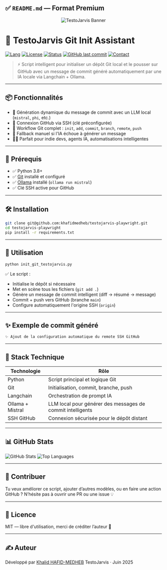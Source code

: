## ✅ `README.md` — Format Premium


<!-- BANNER -->
<p align="center">
  <img src="https://readme-hero-stats.vercel.app/api?username=khafidmedheb&title=TestoJarvis%20%7C%20AI-powered%20Git%20Init%20Automation&font=Source+Code+Pro&show=followers,repositories&showIcons=true&iconColor=1f6feb&bgColor=000000&textColor=ffffff&borderColor=1f6feb" alt="TestoJarvis Banner">
</p>

# 🚀 TestoJarvis Git Init Assistant

[![Lang](https://img.shields.io/badge/lang-Python3-blue?style=flat-square)](https://www.python.org/)
[![License](https://img.shields.io/badge/license-MIT-green?style=flat-square)](./LICENSE)
[![Status](https://img.shields.io/badge/status-active-brightgreen?style=flat-square)](#)
[![GitHub last commit](https://img.shields.io/github/last-commit/khafidmedheb/testojarvis-playwright?style=flat-square)](https://github.com/khafidmedheb/testojarvis-playwright)
[![Contact](https://img.shields.io/badge/Contact-khafid1506@gmail.com-red?logo=gmail&logoColor=white)](mailto:khafid1506@gmail.com)

> ⚡️ Script intelligent pour initialiser un dépôt Git local et le pousser sur GitHub avec un message de commit généré automatiquement par une IA locale via Langchain + Ollama.

---

## 📦 Fonctionnalités

- 🧠 Génération dynamique du message de commit avec un LLM local (`mistral`, `phi`, etc.)
- 🔐 Connexion GitHub via SSH (clé préconfigurée)
- 🧱 Workflow Git complet : `init`, `add`, `commit`, `branch`, `remote`, `push`
- 🤖 Fallback manuel si l'IA échoue à générer un message
- 🧑‍💻 Parfait pour indie devs, agents IA, automatisations intelligentes

---

## 🎯 Prérequis

- ✅ Python 3.8+
- ✅ [Git](https://git-scm.com/) installé et configuré
- ✅ [Ollama](https://ollama.com/) installé (`ollama run mistral`)
- ✅ Clé SSH active pour GitHub

---

## 🛠️ Installation

```bash
git clone git@github.com:khafidmedheb/testojarvis-playwright.git
cd testojarvis-playwright
pip install -r requirements.txt
````

---

## 🚀 Utilisation

```bash
python init_git_testojarvis.py
```

✅ Le script :

* Initialise le dépôt si nécessaire
* Met en scène tous les fichiers (`git add .`)
* Génère un message de commit intelligent (diff → résumé → message)
* Commit + push vers GitHub (branche `main`)
* Configure automatiquement l'origine SSH (`origin`)

---

## ✨ Exemple de commit généré

```bash
✨ Ajout de la configuration automatique du remote SSH GitHub
```

---

## 🧠 Stack Technique

| Technologie      | Rôle                                                       |
| ---------------- | ---------------------------------------------------------- |
| Python           | Script principal et logique Git                            |
| Git              | Initialisation, commit, branche, push                      |
| Langchain        | Orchestration de prompt IA                                 |
| Ollama + Mistral | LLM local pour générer des messages de commit intelligents |
| SSH GitHub       | Connexion sécurisée pour le dépôt distant                  |

---

## 📊 GitHub Stats

<p align="left">
  <img src="https://github-readme-stats.vercel.app/api?username=khafidmedheb&show_icons=true&theme=radical" alt="GitHub Stats" />
  <img src="https://github-readme-stats.vercel.app/api/top-langs/?username=khafidmedheb&layout=compact&theme=radical" alt="Top Languages" />
</p>

---

## 🤝 Contribuer

Tu veux améliorer ce script, ajouter d’autres modèles, ou en faire une action GitHub ? N’hésite pas à ouvrir une PR ou une issue 💡

---

## 🪪 Licence

MIT — libre d'utilisation, merci de créditer l’auteur 🙏

---

## ✍️ Auteur

Développé par [Khalid HAFID-MEDHEB](https://www.linkedin.com/in/khalid-hafid-medheb-40451aa8/)
TestoJarvis · Juin 2025
